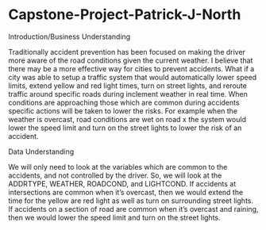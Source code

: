# Capstone-Project-Patrick-J-North

Introduction/Business Understanding

Traditionally accident prevention has been focused on making the driver more aware of the road conditions given the current weather. I believe that there may be a more effective way for cities to prevent accidents. What if a city was able to setup a traffic system that would automatically lower speed limits, extend yellow and red light times, turn on street lights, and reroute traffic around specific roads during inclement weather in real time. When conditions are approaching those which are common during accidents specific actions will be taken to lower the risks. For example when the weather is overcast, road conditions are wet on road x the system would lower the speed limit and turn on the street lights to lower the risk of an accident.


Data Understanding


We will only need to look at the variables which are common to the accidents, and not controlled by the driver. So, we will look at the ADDRTYPE, WEATHER, ROADCOND, and LIGHTCOND. If accidents at intersections are common when it’s overcast, then we would extend the time for the yellow are red light as well as turn on surrounding street lights. If accidents on a section of road are common when it’s overcast and raining, then we would lower the speed limit and turn on the street lights. 
